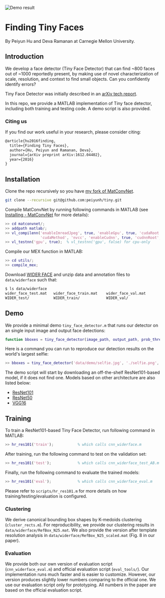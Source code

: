 ![Demo result](https://raw.githubusercontent.com/peiyunh/tiny/master/selfie.png)

# Finding Tiny Faces
By Peiyun Hu and Deva Ramanan at Carnegie Mellon University. 

## Introduction
We develop a face detector (Tiny Face Detector) that can find ~800 faces out of ~1000 reportedly present, by making use of novel characterization of scale, resolution, and context to find small objects. Can you confidently identify errors? 

Tiny Face Detector was initially described in an [arXiv tech report](https://arxiv.org/abs/1612.04402). 

In this repo, we provide a MATLAB implementation of Tiny face detector, including both training and testing code. A demo script is also provided. 

### Citing us
If you find our work useful in your research, please consider citing: 
```latex
@article{hu2016finding,
  title={Finding Tiny Faces},
  author={Hu, Peiyun and Ramanan, Deva},
  journal={arXiv preprint arXiv:1612.04402},
  year={2016}
}
```

## Installation 
Clone the repo recursively so you have [my fork of MatConvNet](https://github.com/peiyunh/matconvnet/tree/9822ec97f35cf5a56ae22707cc1c04e0d738e7db). 
```zsh
git clone --recursive git@github.com:peiyunh/tiny.git
```

Compile MatConvNet by running following commands in MATLAB (see [Installing - MatConvNet](http://www.vlfeat.org/matconvnet/install/) for more details): 
```Matlab
>> cd matconvnet/;
>> addpath matlab/; 
>> vl_compilenn('enableImreadJpeg', true, 'enableGpu', true, 'cudaRoot', [cuda_dir],...
                'cudaMethod', 'nvcc', 'enableCudnn', true, 'cudnnRoot', [cudnn_dir]);
>> vl_testnn('gpu', true);  % vl_testnn('gpu', false) for cpu-only 
```

Compile our MEX function in MATLAB: 
```Matlab
>> cd utils/;
>> compile_mex; 
```

Download [WIDER FACE](http://mmlab.ie.cuhk.edu.hk/projects/WIDERFace/) and unzip data and annotation files to `data/widerface` such that: 
```zsh
$ ls data/widerface
wider_face_test.mat   wider_face_train.mat    wider_face_val.mat
WIDER_test/           WIDER_train/            WIDER_val/
```

## Demo
We provide a minimal demo `tiny_face_detector.m` that runs our detector on an single input image and output face detections: 
```Matlab
function bboxes = tiny_face_detector(image_path, output_path, prob_thresh, nms_thresh, gpu_id)
```

Here is a command you can run to reproduce our detection results on the world's largest selfie: 
```Matlab 
>> bboxes = tiny_face_detector('data/demo/selfie.jpg', './selfie.png', 0.5, 0.1, 1)
```

The demo script will start by downloading an off-the-shelf ResNet101-based model, if it does not find one. Models based on other architecture are also listed below:
- [ResNet101](https://www.cs.cmu.edu/~peiyunh/tiny/hr_res101.mat)
- [ResNet50](https://www.cs.cmu.edu/~peiyunh/tiny/hr_res50.mat)
- [VGG16](https://www.cs.cmu.edu/~peiyunh/tiny/hr_vgg16.mat)

## Training 
To train a ResNet101-based Tiny Face Detector, run following command in MATLAB: 
```Matlab
>> hr_res101('train');           % which calls cnn_widerface.m
```

After training, run the following command to test on the validation set: 
```Matlab
>> hr_res101('test');            % which calls cnn_widerface_test_AB.m 
```

Finally, run the following command to evaluate the trained models: 
```Matlab
>> hr_res101('eval');            % which calls cnn_widerface_eval.m
```

Please refer to `scripts/hr_res101.m` for more details on how training/testing/evaluation is configured. 

### Clustering
We derive canonical bounding box shapes by K-medoids clustering (`cluster_rects.m`). For reproducibility, we provide our clustering results in `data/widerface/RefBox_N25.mat`. We also provide the version after template resolution analysis in `data/widerface/RefBox_N25_scaled.mat` (Fig. 8 in our paper).

### Evaluation
We provide both our own version of evaluation script (`cnn_widerface_eval.m`) and official evaluation script (`eval_tools/`). Our implementation runs much faster and is easier to customize. However, our version produces slightly lower numbers comparing to the official one. We use our evaluation script only for prototyping. All numbers in the paper are based on the official evaluation script. 
